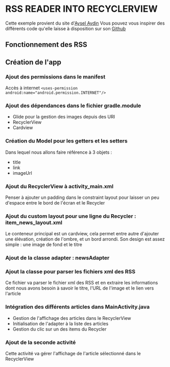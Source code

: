 # RSS READER INTO RECYCLERVIEW

Cette exemple provient du site d'[Aysel Aydin](https://ayselaydin.medium.com/android-rss-reader-kullanımı-4aa567f75cd4)
Vous pouvez vous inspirer des différents code qu'elle laisse à disposition sur son [Github](https://github.com/AyselAydin?tab=repositories)

## Fonctionnement des RSS


## Création de l'app
### Ajout des permissions dans le manifest
Accès à internet
`<uses-permission android:name="android.permission.INTERNET"/>`

### Ajout des dépendances dans le fichier gradle.module
 * Glide pour la gestion des images depuis des URI
 * RecyclerView
 * Cardview 

### Création du Model pour les getters et les setters
Dans lequel nous allons faire référence à 3 objets :
 * title
 * link
 * imageUrl
 
### Ajout du RecyclerView à activity_main.xml
 Penser à ajouter un padding dans le constraint layout pour laisser un peu d'espace entre le bord de l'écran et le Recycler
 
### Ajout du custom layout pour une ligne du Recycler : item_news_layout.xml
 Le conteneur principal est un cardview, cela permet entre autre d'ajouter une élévation, création de l'ombre, et un bord arrondi.
 Son design est assez simple : une image de fond et le titre
 
### Ajout de la classe adapter : newsAdapter 
 
### Ajout la classe pour parser les fichiers xml des RSS
 Ce fichier va parser le fichier xml des RSS et en extraire les informations dont nous avons besoin à savoir le titre, l'URL de l'image et le lien vers l'article
 
### Intégration des différents articles dans MainActivity.java
 * Gestion de l'affichage des articles dans le RecyclerView
 * Initialisation de l'adapter à la liste des articles
 * Gestion du clic sur un des items du Recycler 

### Ajout de la seconde activité
Cette activité va gérer l'affichage de l'article sélectionné dans le RecyclerView

 
 

